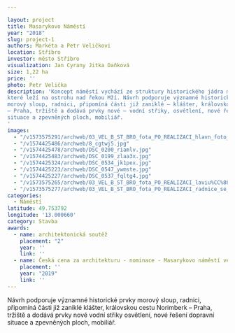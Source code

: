 ```yaml
---

layout: project
title: Masarykovo Náměstí
year: "2018"
slug: project-1
authors: Markéta a Petr Veličkovi
location: Stříbro
investor: město Stříbro
visualization: Jan Cyrany Jitka Daňková
size: 1,22 ha
price: ''
photo: Petr Velička
description: 'Koncept náměstí vychází ze struktury historického jádra města Stříbra,
které leží na ostrohu nad řekou Mží. Návrh podporuje významné historické prvky –
morový sloup, radnici, připomíná části již zaniklé – klášter, královskou cestu Norimberk
– Praha, tržiště a dodává prvky nové – vodní střiky, osvětlení, nové řešení dopravní
situace a zpevněných ploch, mobiliář.
'
images:
  - "/v1573575291/archweb/03_VEL_B_ST_BRO_fota_PO_REALIZACI_hlavn_foto_mtbisk.jpg"
  - "/v1574425486/archweb/8_cgtwj5.jpg"
  - "/v1574425478/archweb/DSC_0200_riamlv.jpg"
  - "/v1574425483/archweb/DSC_0199_zlaa3x.jpg"
  - "/v1574425324/archweb/DSC_0534_jk1pex.jpg"
  - "/v1574425223/archweb/DSC_0547_ywmste.jpg"
  - "/v1574425227/archweb/DSC_0537_fqltg4.jpg"
  - "/v1573575265/archweb/03_VEL_B_ST_BRO_fota_PO_REALIZACI_laviu%CC%88ky_zyqz82.jpg"
  - "/v1573575277/archweb/03_VEL_B_ST_BRO_fota_PO_REALIZACI_radnice_se_st_ikama_dfetpo.jpg"
categories:
  - Náměstí
latitude: 49.753792
longitude: '13.000660'
category: Stavba
awards:
  - name: architektonická soutěž
    placement: "2"
    year: ''
    link: ''
  - name: Česká cena za architekturu - nominace - Masarykovo náměstí ve Stříbře
    placement: ''
    year: "2019"
    link: ''
---
```


Návrh podporuje významné historické prvky morový sloup, radnici, připomíná části již zaniklé klášter, královskou cestu Norimberk – Praha, tržiště a dodává prvky nové vodní střiky osvětlení, nové řešení dopravní situace a zpevněných ploch, mobiliář.
